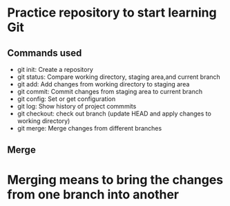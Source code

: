 # Practice repository to start learning Git

## Commands used

- git init: Create a repository
- git status: Compare working directory, staging area,and current branch
- git add: Add changes from working directory to staging area
- git commit: Commit changes from staging area to current branch
- git config: Set or get configuration
- git log: Show history of project commmits
- git checkout: check out branch (update HEAD and apply changes to working directory)
- git merge: Merge changes from different branches


## Merge

# Merging means to bring the changes from one branch into another
